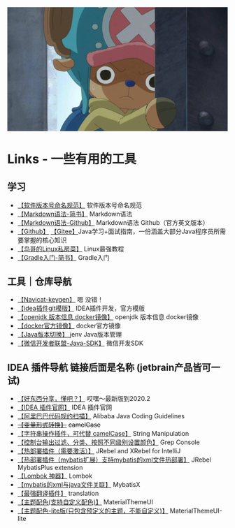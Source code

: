 
<img src="/../img/0dacb55fb5ecb45a31cfba519822a034.jpeg" alt="图片呢？？？" style="zoom:100%;" />

# Links - 一些有用的工具


## 学习

- [【软件版本号命名规范】](https://semver.org/lang/zh-CN/) 软件版本号命名规范
- [【Markdown语法-简书】](https://www.jianshu.com/p/191d1e21f7ed/) Markdown语法
- [【Markdown语法-Github】](https://guides.github.com/features/mastering-markdown/) Markdown语法 Github（官方英文版本）
- [【Github】](https://github.com/Snailclimb/JavaGuide) [【Gitee】](https://gitee.com/SnailClimb/JavaGuide)Java学习+面试指南，一份涵盖大部分Java程序员所需要掌握的核心知识
- [【鸟哥的Linux私房菜】](http://linux.vbird.org/) Linux最强教程
- [【Gradle入门-简书】](https://www.jianshu.com/p/001abe1d8e95) Gradle入门


## 工具｜仓库导航

- [【Navicat-keygen】](https://github.com/JohnHubcr/navicat-keygen) 嗯 没错！
- [【idea插件git模版】](https://github.com/JetBrains/intellij-platform-plugin-template) IDEA插件开发，官方模版
- [【openjdk 版本信息 docker镜像】](https://github.com/docker-library/docs/tree/master/openjdk) openjdk 版本信息 docker镜像
- [【docker官方镜像】](https://github.com/docker-library/docs) docker官方镜像
- [【Java版本切换】 ](https://github.com/jenv/jenv) jenv  Java版本管理
- [【微信开发者联盟-Java-SDK】](https://github.com/Wechat-Group/WxJava) 微信开发SDK



## IDEA 插件导航 链接后面是名称 (jetbrain产品皆可一试)

- [【好东西分享，懂吧？】](https://tech.souyunku.com/?p=16235) 哎嘿～最新版到2020.2
- [【IDEA 插件官网】](https://plugins.jetbrains.com/) IDEA 插件官网
- [【阿里巴巴代码规约扫描】](https://plugins.jetbrains.com/plugin/10046-alibaba-java-coding-guidelines/) Alibaba Java Coding Guidelines
- [~~【变量形式转换】~~](https://plugins.jetbrains.com/plugin/7160-camelcase/)  ~~camelCase~~
- [【字符串操作插件，可代替 camelCase】](https://plugins.jetbrains.com/plugin/2162-string-manipulation) String Manipulation
- [【控制台输出过滤、分类、按照不同级别设置颜色】](https://plugins.jetbrains.com/plugin/7125-grep-console/) Grep Console
- [【热部署插件（需要激活）】](https://plugins.jetbrains.com/plugin/4441-jrebel-and-xrebel-for-intellij/) JRebel and XRebel for IntelliJ
- [【热部署插件（mybatis扩展）支持mybatis的xml文件热部署】](https://plugins.jetbrains.com/plugin/12682-jrebel-mybatisplus-extension/) JRebel MybatisPlus extension
- [【Lombok 神器】](https://plugins.jetbrains.com/plugin/6317-lombok/) Lombok
- [【mybatis的xml与java文件关联】](https://plugins.jetbrains.com/plugin/10119-mybatisx/) MybatisX
- [【最强翻译插件】](https://plugins.jetbrains.com/plugin/8579-translation/) translation
- [【主题配色(支持自定义配色)】](https://plugins.jetbrains.com/plugin/index?xmlId=com.chrisrm.idea.MaterialThemeUI)  MaterialThemeUI
- [【主题配色-lite版(只包含预定义的主题，不能自定义)】](https://plugins.jetbrains.com/plugin/12124-material-theme-ui-lite)  MaterialThemeUI-lite


